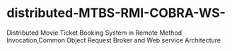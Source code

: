 # distributed-MTBS-RMI-COBRA-WS-
Distributed Movie Ticket Booking System in Remote Method Invocation,Common Object Request Broker and Web service Architecture
